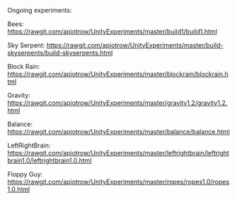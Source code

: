 
Ongoing experiments:


Bees: https://rawgit.com/apiotrow/UnityExperiments/master/build1/build1.html

Sky Serpent: https://rawgit.com/apiotrow/UnityExperiments/master/build-skyserpents/build-skyserpents.html

Block Rain: https://rawgit.com/apiotrow/UnityExperiments/master/blockrain/blockrain.html

Gravity: https://rawgit.com/apiotrow/UnityExperiments/master/gravity1.2/gravity1.2.html

Balance: https://rawgit.com/apiotrow/UnityExperiments/master/balance/balance.html

LeftRightBrain: https://rawgit.com/apiotrow/UnityExperiments/master/leftrightbrain/leftrightbrain1.0/leftrightbrain1.0.html

Floppy Guy: https://rawgit.com/apiotrow/UnityExperiments/master/ropes/ropes1.0/ropes1.0.html
